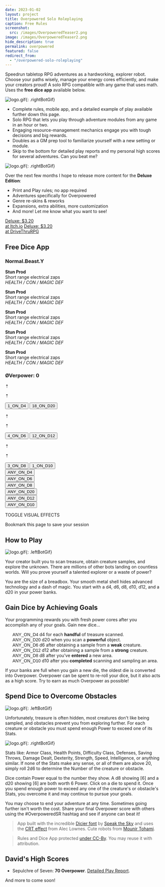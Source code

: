```yaml
---
date: 2023-01-02
layout: project
title: Overpowered Solo Roleplaying
caption: Free Rules
screenshot:
  src: /images/OverpoweredTeaser2.png
image: /images/OverpoweredTeaser2.png
hide_description: true
permalink: overpowered
featured: false
redirect_from:
  - "/overpowered-solo-roleplaying"
---
```


Speedrun tabletop RPG adventures as a hardworking, explorer robot. Choose your paths wisely, manage your energy cores efficiently, and make your creators proud! A solo RPG compatible with any game that uses math. Uses the **free dice app** available below.

![logo.gif]({{site.url}}/images/overpoweredExamples/OSR1.gif){: .rightBotGif}

 - Complete rules, mobile app, and a detailed example of play available further down this page.
 - Solo RPG that lets you play through adventure modules from any game in an hour or two.
 - Engaging resource-management mechanics engage you with tough decisions and big rewards.
 - Doubles as a GM prep tool to familiarize yourself with a new setting or module.
 - Skip to the bottom for detailed play reports and my personal high scores for several adventures. Can you beat me?

![logo.gif]({{site.url}}/images/overpoweredExamples/OSR4.gif){: .rightBotGif}

Over the next few months I hope to release more content for the **Deluxe Edition**:

 - Print and Play rules; no app required
 - Adventures specifically for Overpowered
 - Genre re-skins & reworks
 - Expansions, extra abilities, more customization
 - And more! Let me know what you want to see!

<div class="shopping-buttons">
<a target="_blank" href="https://technicalgrimoire.itch.io/overpowered-solo-roleplaying" class="btn btn-primary itchBTN">Deluxe: $3.20<br>at Itch.io</a>
<a target="_blank" href="https://www.drivethrurpg.com/product/318164/Tempered-Legacy" class="btn btn-primary dtrpgBTN">Deluxe: $3.20<br>at DriveThruRPG</a>
</div>

## Free Dice App

<div class="row">
  <div id="botDetails" class="col-xl col-12">
    <h3 id="botName" class="majorDisplay">Normal.Beast.Y</h3>
    <div class="row">
      <div id="osrNW" class="col-5">
        <p><strong>Stun Prod</strong><br>
        Short range electrical zaps<br>
        <i>HEALTH / CON / MAGIC DEF</i></p>
      </div>
      <div id="osrNE" class="col-5">
        <p><strong>Stun Prod</strong><br>
        Short range electrical zaps<br>
        <i>HEALTH / CON / MAGIC DEF</i></p>
      </div>
    </div>
    <div class="row">
      <div id="osrSW" class="col-5">
        <p><strong>Stun Prod</strong><br>
        Short range electrical zaps<br>
        <i>HEALTH / CON / MAGIC DEF</i></p>
      </div>
      <div id="osrSE" class="col-5">
        <p><strong>Stun Prod</strong><br>
        Short range electrical zaps<br>
        <i>HEALTH / CON / MAGIC DEF</i></p>
      </div>
    </div>
    <div class="row">
      <div id="osrS" class="col-5">
        <p><strong>Stun Prod</strong><br>
        Short range electrical zaps<br>
        <i>HEALTH / CON / MAGIC DEF</i></p>
      </div>
    </div>
  </div>
  <div id="overCard" class="col-xl col-12">
    <h3 id="tributeScore" class="majorDisplay">ØVerpower: <span class="dtribute">0</span></h3>
    <div class="row">
      <div id="treasureCore" class="col-4">
        <p class="dicierDark">⇡</p>
        <p class="dicierDark">⇡</p>
        <button onclick="spendTreasure(1)" class="d4 dicierHeavy">1_ON_D4</button>
        <button onclick="spendTreasure(0)" class="d20 dicierHeavy">18_ON_D20</button>
      </div>
      <div id="foeCore" class="col-4">
        <p class="dicierDark">⇡</p>
        <p class="dicierDark">⇡</p>
        <button onclick="spendFoe(1)" class="d6 dicierHeavy">4_ON_D6</button>
        <button onclick="spendFoe(0)" class="d12 dicierHeavy">12_ON_D12</button>
      </div>
      <div id="obstacleCore" class="col-4">
        <p class="dicierDark">⇡</p>
        <p class="dicierDark">⇡</p>
        <button onclick="spendObstacle(1)" class="d8 dicierHeavy">3_ON_D8</button>
        <button onclick="spendObstacle(0)" class="d10 dicierHeavy">1_ON_D10</button>
      </div>
    </div>
    <div class="row">
      <div class="dwhite col-4">
        <button onclick="gainDie(4)" class="dicierHeavy">ANY_ON_D4</button>
      </div>
      <div class="dwhite col-4">
        <button onclick="gainDie(6)" class="dicierHeavy">ANY_ON_D6</button>
      </div>
      <div class="dwhite col-4">
        <button onclick="gainDie(8)" class="dicierHeavy">ANY_ON_D8</button>
      </div>
      <div class="dwhite col-4">
        <button onclick="gainDie(20)" class="dicierHeavy">ANY_ON_D20</button>
      </div>
      <div id="strongGain" class="dwhite col-4">
        <button onclick="gainDie(12)" class="dicierHeavy">ANY_ON_D12</button>
      </div>
      <div id="areaGain" class="dwhite col-4">
        <button onclick="gainDie(10)" class="dicierHeavy">ANY_ON_D10</button>
      </div>
    </div>    
    <p id="rerollButton" style="display: none;">
        <a onclick="rerollDice();return false;"></a>
    </p>
    <div id="crtButton">
      <p><a class="d4" onclick="toggleCRT();return false;">TOGGLE VISUAL EFFECTS</a></p>
      <p>Bookmark this page to save your session</p>
    </div>
  </div>
</div>

## How to Play

![logo.gif]({{site.url}}/images/overpoweredExamples/OSR3.gif){: .leftBotGif}

Your creator built you to scan treasure, obtain creature samples, and explore the unknown. There are millions of other bots landing on countless worlds. Will you prove yourself a talented explorer or a waste of power?

You are the size of a breadbox. Your smooth metal shell hides advanced technology and a dash of magic. You start with a <span class="d4">d4</span>, <span class="d6">d6</span>, <span class="d8">d8</span>, <span class="d10">d10</span>, <span class="d12">d12</span>, and a <span class="d20">d20</span> in your power banks.

  <h2 id="gain-dice-by-achieving-goals">Gain Dice by Achieving Goals</h2>
  <p>Your programming rewards you with fresh power cores after you accomplish any of your goals. Gain new dice...</p>
  <ul style="list-style: none;">
  <li><span style="font-family: DicierHeavy, sans-serif;">ANY_ON_D4</span> <span class="d4">d4</span> for each <strong>handful</strong> of treasure scanned.</li>
  <li><span style="font-family: DicierHeavy, sans-serif;">ANY_ON_D20</span> <span class="d20">d20</span> when you scan a <strong>powerful</strong> object.</li>
  <li><span style="font-family: DicierHeavy, sans-serif;">ANY_ON_D6</span> <span class="d6">d6</span> after obtaining a sample from a <strong>weak</strong> creature.</li>
  <li><span style="font-family: DicierHeavy, sans-serif;">ANY_ON_D12</span> <span class="d12">d12</span> after obtaining a sample from a <strong>strong</strong> creature.</li>
  <li><span style="font-family: DicierHeavy, sans-serif;">ANY_ON_D8</span> <span class="d8">d8</span> after you’ve <strong>entered</strong> a new area.</li>
  <li><span style="font-family: DicierHeavy, sans-serif;">ANY_ON_D10</span> <span class="d10">d10</span> after you <strong>completed</strong> scanning and sampling an area.</li>
  </ul>
  <p>If your banks are full when you gain a new die, the oldest die is converted into Overpower. Overpower can be spent to re-roll your dice, but it also acts as a high score. Try to earn as much Overpower as possible!</p>

## Spend Dice to Overcome Obstacles

![logo.gif]({{site.url}}/images/overpoweredExamples/OSR5.gif){: .leftBotGif}

Unfortunately, treasure is often hidden, most creatures don't like being sampled, and obstacles prevent you from exploring further. For each creature or obstacle you must spend enough Power to exceed one of its Stats.

![logo.gif]({{site.url}}/images/overpoweredExamples/OSR6.gif){: .rightBotGif}

Stats like: Armor Class, Health Points, Difficulty Class, Defenses, Saving Throws, Damage Dealt, Dexterity, Strength, Speed, Intelligence, or anything similar. If none of the Stats make any sense, or all of them are above 20, simply roll 2d6 to determine the Number of the creature or obstacle.

Dice contain Power equal to the number they show. A <span class="d8">d8</span> showing [6] and a <span class="d20">d20</span> showing [6] are both worth 6 Power. Click on a die to spend it. Once you spend enough power to exceed any one of the creature's or obstacle's Stats, you overcome it and may continue to pursue your goals.

You may choose to end your adventure at any time. Sometimes going further isn't worth the cost. Share your final Overpower score with others using the #OverpoweredSR hashtag and see if anyone can beat it!

> App built with the incredible [Dicier font](https://speakthesky.itch.io/typeface-dicier) by [Speak the Sky](https://speakthesky.com/) and uses the [CRT effect](http://aleclownes.com/2017/02/01/crt-display.html) from Alec Lownes. Cute robots from [Mounir Tohami](https://mounirtohami.itch.io/26-animated-pixelart-robots).

> Rules and Dice App protected [under CC-By](https://creativecommons.org/licenses/by/4.0/). You may reuse it with attribution.

## David's High Scores

- Sepulchre of Seven: **70 Overpower**. [Detailed Play Report](/david/2023/01/sepulchreoverpowered).

And more to come soon!

<script async src="/assets/generator_resources/overpowered.js" language="javascript" type="text/javascript"></script>
